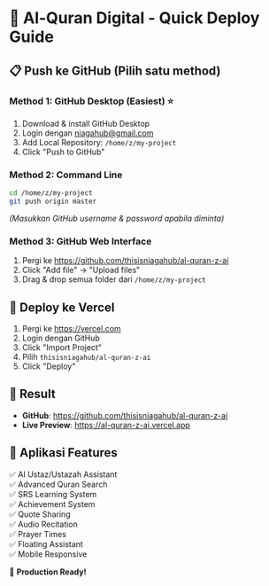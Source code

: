 # 🚀 Al-Quran Digital - Quick Deploy Guide

## 📋 Push ke GitHub (Pilih satu method)

### Method 1: GitHub Desktop (Easiest) ⭐
1. Download & install GitHub Desktop
2. Login dengan niagahub@gmail.com
3. Add Local Repository: `/home/z/my-project`
4. Click "Push to GitHub"

### Method 2: Command Line
```bash
cd /home/z/my-project
git push origin master
```
*(Masukkan GitHub username & password apabila diminta)*

### Method 3: GitHub Web Interface
1. Pergi ke https://github.com/thisisniagahub/al-quran-z-ai
2. Click "Add file" → "Upload files"
3. Drag & drop semua folder dari `/home/z/my-project`

## 🚀 Deploy ke Vercel

1. Pergi ke https://vercel.com
2. Login dengan GitHub
3. Click "Import Project"
4. Pilih `thisisniagahub/al-quran-z-ai`
5. Click "Deploy"

## 🎉 Result
- **GitHub**: https://github.com/thisisniagahub/al-quran-z-ai
- **Live Preview**: https://al-quran-z-ai.vercel.app

## 📱 Aplikasi Features
✅ AI Ustaz/Ustazah Assistant  
✅ Advanced Quran Search  
✅ SRS Learning System  
✅ Achievement System  
✅ Quote Sharing  
✅ Audio Recitation  
✅ Prayer Times  
✅ Floating Assistant  
✅ Mobile Responsive  

🌟 **Production Ready!**